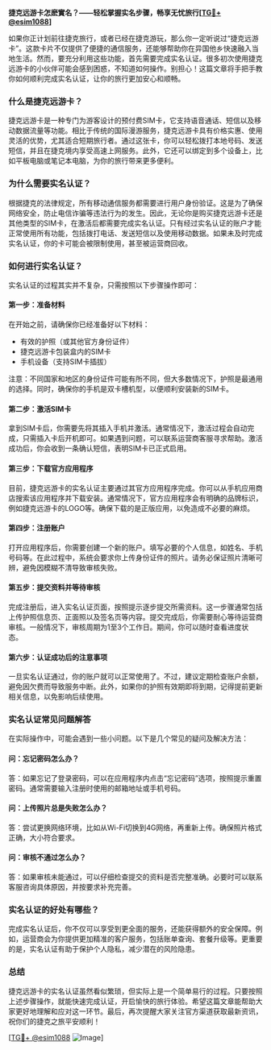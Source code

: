 **捷克远游卡怎麽實名？——轻松掌握实名步骤，畅享无忧旅行[[TG💪+ @esim1088](https://t.me/s/esim1088)]**

如果你正计划前往捷克旅行，或者已经在捷克游玩，那么你一定听说过“捷克远游卡”。这款卡片不仅提供了便捷的通信服务，还能够帮助你在异国他乡快速融入当地生活。然而，要充分利用这些功能，首先需要完成实名认证。很多初次使用捷克远游卡的小伙伴可能会感到困惑，不知道如何操作。别担心！这篇文章将手把手教你如何顺利完成实名认证，让你的旅行更加安心和顺畅。

### **什么是捷克远游卡？**

捷克远游卡是一种专门为游客设计的预付费SIM卡，它支持语音通话、短信以及移动数据流量等功能。相比于传统的国际漫游服务，捷克远游卡具有价格实惠、使用灵活的优势，尤其适合短期旅行者。通过这张卡，你可以轻松拨打本地号码、发送短信，并且在捷克境内享受高速上网服务。此外，它还可以绑定到多个设备上，比如平板电脑或笔记本电脑，为你的旅行带来更多便利。

### **为什么需要实名认证？**

根据捷克的法律规定，所有移动通信服务都需要进行用户身份验证。这是为了确保网络安全，防止电信诈骗等违法行为的发生。因此，无论你是购买捷克远游卡还是其他类型的SIM卡，在激活后都需要完成实名认证。只有经过实名认证的账户才能正常使用所有功能，包括拨打电话、发送短信以及使用移动数据。如果未及时完成实名认证，你的卡可能会被限制使用，甚至被运营商回收。

### **如何进行实名认证？**

实名认证的过程其实并不复杂，只需按照以下步骤操作即可：

#### **第一步：准备材料**
在开始之前，请确保你已经准备好以下材料：
- 有效的护照（或其他官方身份证件）
- 捷克远游卡包装盒内的SIM卡
- 手机设备（支持SIM卡插拔）

注意：不同国家和地区的身份证件可能有所不同，但大多数情况下，护照是最通用的选择。同时，确保你的手机是双卡槽机型，以便顺利安装新的SIM卡。

#### **第二步：激活SIM卡**
拿到SIM卡后，你需要先将其插入手机并激活。通常情况下，激活过程会自动完成，只需插入卡后开机即可。如果遇到问题，可以联系运营商客服寻求帮助。激活成功后，你会收到一条确认短信，表明SIM卡已正式启用。

#### **第三步：下载官方应用程序**
目前，捷克远游卡的实名认证主要通过其官方应用程序完成。你可以从手机应用商店搜索该应用程序并下载安装。通常情况下，官方应用程序会有明确的品牌标识，例如捷克远游卡的LOGO等。确保下载的是正版应用，以免造成不必要的麻烦。

#### **第四步：注册账户**
打开应用程序后，你需要创建一个新的账户。填写必要的个人信息，如姓名、手机号码等。在此过程中，系统会要求你上传身份证件的照片。请务必保证照片清晰可辨，避免因模糊不清导致审核失败。

#### **第五步：提交资料并等待审核**
完成注册后，进入实名认证页面，按照提示逐步提交所需资料。这一步骤通常包括上传护照信息页、正面照以及签名页等内容。提交完成后，你需要耐心等待运营商审核。一般情况下，审核周期为1至3个工作日。期间，你可以随时查看进度状态。

#### **第六步：认证成功后的注意事项**
一旦实名认证通过，你的账户就可以正常使用了。不过，建议定期检查账户余额，避免因欠费而导致服务中断。此外，如果你的护照有效期即将到期，记得提前更新相关信息，以免影响后续使用。

### **实名认证常见问题解答**

在实际操作中，可能会遇到一些小问题。以下是几个常见的疑问及解决方法：

#### **问：忘记密码怎么办？**
答：如果忘记了登录密码，可以在应用程序内点击“忘记密码”选项，按照提示重置密码。通常需要输入注册时使用的邮箱地址或手机号码。

#### **问：上传照片总是失败怎么办？**
答：尝试更换网络环境，比如从Wi-Fi切换到4G网络，再重新上传。确保照片格式正确，大小符合要求。

#### **问：审核不通过怎么办？**
答：如果审核未能通过，可以仔细检查提交的资料是否完整准确。必要时可以联系客服咨询具体原因，并按要求补充完善。

### **实名认证的好处有哪些？**

完成实名认证后，你不仅可以享受到更全面的服务，还能获得额外的安全保障。例如，运营商会为你提供更加精准的客户服务，包括账单查询、套餐升级等。更重要的是，实名认证有助于保护个人隐私，减少潜在的风险隐患。

### **总结**

捷克远游卡的实名认证虽然看似繁琐，但实际上是一个简单易行的过程。只要按照上述步骤操作，就能快速完成认证，开启愉快的旅行体验。希望这篇文章能帮助大家更好地理解和应对这一环节。最后，再次提醒大家关注官方渠道获取最新资讯，祝你们的捷克之旅平安顺利！

[[TG💪+ @esim1088](https://t.me/s/esim1088) ![Image](https://i.postimg.cc/4NQfJmqS/Snipaste-2025-05-13-00-14-12.png)]